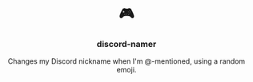 <h1 align="center">🎮</h1>
<h3 align="center">discord-namer</h3>
<p align="center">Changes my Discord nickname when I'm @-mentioned, using a random emoji.<p>
